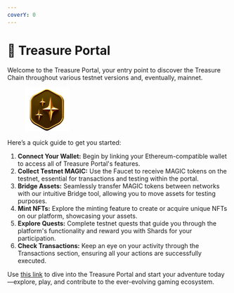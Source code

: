 ```yaml
---
coverY: 0
---
```


# 🔮 Treasure Portal

Welcome to the Treasure Portal, your entry point to discover the Treasure Chain throughout various testnet versions and, eventually, mainnet.&#x20;

<figure><img src="../../../.gitbook/assets/image.png" alt=""><figcaption></figcaption></figure>

Here’s a quick guide to get you started:

1. **Connect Your Wallet:** Begin by linking your Ethereum-compatible wallet to access all of Treasure Portal's features.
2. **Collect Testnet MAGIC:** Use the Faucet to receive MAGIC tokens on the testnet, essential for transactions and testing within the portal.
3. **Bridge Assets:** Seamlessly transfer MAGIC tokens between networks with our intuitive Bridge tool, allowing you to move assets for testing purposes.
4. **Mint NFTs:** Explore the minting feature to create or acquire unique NFTs on our platform, showcasing your assets.
5. **Explore Quests:** Complete testnet quests that guide you through the platform's functionality and reward you with Shards for your participation.
6. **Check Transactions:** Keep an eye on your activity through the Transactions section, ensuring all your actions are successfully executed.

Use [this link](https://portal-testnet.treasure.lol/) to dive into the Treasure Portal and start your adventure today—explore, play, and contribute to the ever-evolving gaming ecosystem.
